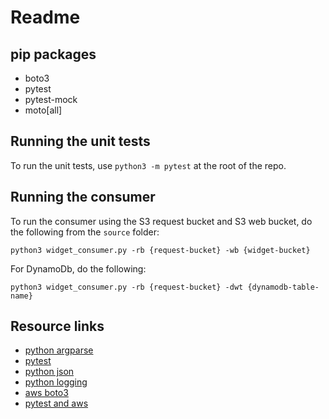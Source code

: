 # Readme

## pip packages

* boto3
* pytest
* pytest-mock
* moto[all]

## Running the unit tests

To run the unit tests, use `python3 -m pytest` at the root of the repo.

## Running the consumer

To run the consumer using the S3 request bucket and S3 web bucket, do the following from the `source` folder:

`python3 widget_consumer.py -rb {request-bucket} -wb {widget-bucket}`

For DynamoDb, do the following:

`python3 widget_consumer.py -rb {request-bucket} -dwt {dynamodb-table-name}`

## Resource links

* [python argparse](https://docs.python.org/3/library/argparse.html)
* [pytest](https://docs.pytest.org/en/stable/index.html#)
* [python json](https://docs.python.org/3/library/json.html)
* [python logging](https://docs.python.org/3/library/logging.html)
* [aws boto3](https://boto3.amazonaws.com/v1/documentation/api/latest/index.html)
* [pytest and aws](https://pytest-with-eric.com/mocking/pytest-mocking/#Mock-A-Class)
